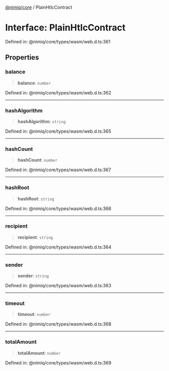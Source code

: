 [@nimiq/core](../globals.md) / PlainHtlcContract

# Interface: PlainHtlcContract

Defined in: @nimiq/core/types/wasm/web.d.ts:361

## Properties

### balance

> **balance**: `number`

Defined in: @nimiq/core/types/wasm/web.d.ts:362

***

### hashAlgorithm

> **hashAlgorithm**: `string`

Defined in: @nimiq/core/types/wasm/web.d.ts:365

***

### hashCount

> **hashCount**: `number`

Defined in: @nimiq/core/types/wasm/web.d.ts:367

***

### hashRoot

> **hashRoot**: `string`

Defined in: @nimiq/core/types/wasm/web.d.ts:366

***

### recipient

> **recipient**: `string`

Defined in: @nimiq/core/types/wasm/web.d.ts:364

***

### sender

> **sender**: `string`

Defined in: @nimiq/core/types/wasm/web.d.ts:363

***

### timeout

> **timeout**: `number`

Defined in: @nimiq/core/types/wasm/web.d.ts:368

***

### totalAmount

> **totalAmount**: `number`

Defined in: @nimiq/core/types/wasm/web.d.ts:369
